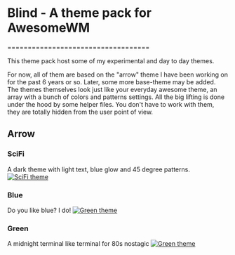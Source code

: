 # Blind - A theme pack for AwesomeWM
===================================

This theme pack host some of my experimental and day to day themes.

For now, all of them are based on the "arrow" theme I have been working
on for the past 6 years or so. Later, some more base-theme may be added.
The themes themselves look just like your everyday awesome theme, an array
with a bunch of colors and patterns settings. All the big lifting is done
under the hood by some helper files. You don't have to work with them, 
they are totally hidden from the user point of view.

## Arrow
### SciFi
A dark theme with light text, blue glow and 45 degree patterns.
[![SciFi theme](https://raw.github.com/Elv13/blind/master/screenshot/scifi_small.png)](https://raw.github.com/Elv13/blind/master/screenshot/scifi.png)

### Blue
Do you like blue? I do!
[![Green theme](https://raw.github.com/Elv13/blind/master/screenshot/blue_small.png)](https://raw.github.com/Elv13/blind/master/screenshot/blue.png)

### Green
A midnight terminal like terminal for 80s nostagic
[![Green theme](https://raw.github.com/Elv13/blind/master/screenshot/green_small.png)](https://raw.github.com/Elv13/blind/master/screenshot/green.png)